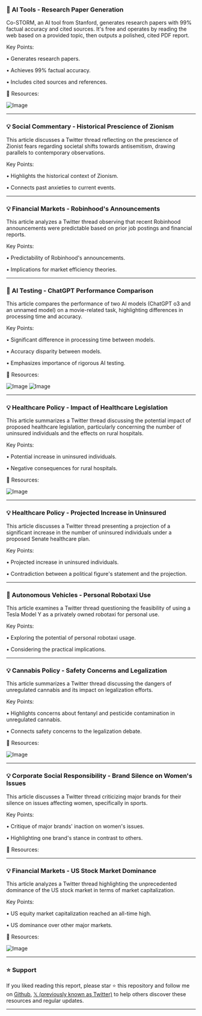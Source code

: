 ### 🤖 AI Tools - Research Paper Generation

Co-STORM, an AI tool from Stanford, generates research papers with 99% factual accuracy and cited sources.  It's free and operates by reading the web based on a provided topic, then outputs a polished, cited PDF report.

Key Points:

• Generates research papers.

• Achieves 99% factual accuracy.

• Includes cited sources and references.


🔗 Resources:

![Image](https://pbs.twimg.com/amplify_video_thumb/1939258884788482048/img/sANwiL8jzln9zzJT.jpg)


---

### 💡 Social Commentary - Historical Prescience of Zionism

This article discusses a Twitter thread reflecting on the prescience of Zionist fears regarding societal shifts towards antisemitism, drawing parallels to contemporary observations.

Key Points:

•  Highlights the historical context of Zionism.

•  Connects past anxieties to current events.


---

### 💡 Financial Markets - Robinhood's Announcements

This article analyzes a Twitter thread observing that recent Robinhood announcements were predictable based on prior job postings and financial reports.

Key Points:

•  Predictability of Robinhood's announcements.

•  Implications for market efficiency theories.


---

### 🤖 AI Testing - ChatGPT Performance Comparison

This article compares the performance of two AI models (ChatGPT o3 and an unnamed model) on a movie-related task, highlighting differences in processing time and accuracy.

Key Points:

•  Significant difference in processing time between models.

•  Accuracy disparity between models.

•  Emphasizes importance of rigorous AI testing.

🔗 Resources:

![Image](https://pbs.twimg.com/amplify_video_thumb/1939705337872834560/img/ajlcjnVlCbIkULAf.jpg)
![Image](https://pbs.twimg.com/media/Gus3xsIXQAANJHO?format=jpg&name=small)


---

### 💡 Healthcare Policy - Impact of Healthcare Legislation

This article summarizes a Twitter thread discussing the potential impact of proposed healthcare legislation, particularly concerning the number of uninsured individuals and the effects on rural hospitals.

Key Points:

•  Potential increase in uninsured individuals.

•  Negative consequences for rural hospitals.


🔗 Resources:

![Image](https://pbs.twimg.com/amplify_video_thumb/1939344585123041280/img/PL5Ve-Ss5IYUNQhL.jpg)


---

### 💡 Healthcare Policy -  Projected Increase in Uninsured

This article discusses a Twitter thread presenting a projection of a significant increase in the number of uninsured individuals under a proposed Senate healthcare plan.

Key Points:

•  Projected increase in uninsured individuals.

•  Contradiction between a political figure's statement and the projection.



---

### 🚀 Autonomous Vehicles - Personal Robotaxi Use

This article examines a Twitter thread questioning the feasibility of using a Tesla Model Y as a privately owned robotaxi for personal use.

Key Points:

•  Exploring the potential of personal robotaxi usage.

•  Considering the practical implications.


---

### 💡 Cannabis Policy - Safety Concerns and Legalization

This article summarizes a Twitter thread discussing the dangers of unregulated cannabis and its impact on legalization efforts.

Key Points:

•  Highlights concerns about fentanyl and pesticide contamination in unregulated cannabis.

•  Connects safety concerns to the legalization debate.

🔗 Resources:

![Image](https://pbs.twimg.com/amplify_video_thumb/1939682251593162753/img/NqFZP-ONGnmRKmJS.jpg)


---

### 💡 Corporate Social Responsibility - Brand Silence on Women's Issues

This article discusses a Twitter thread criticizing major brands for their silence on issues affecting women, specifically in sports.

Key Points:

•  Critique of major brands' inaction on women's issues.

•  Highlighting one brand's stance in contrast to others.

🔗 Resources:


---

### 💡 Financial Markets - US Stock Market Dominance

This article analyzes a Twitter thread highlighting the unprecedented dominance of the US stock market in terms of market capitalization.

Key Points:

•  US equity market capitalization reached an all-time high.

•  US dominance over other major markets.

🔗 Resources:

![Image](https://pbs.twimg.com/media/GusesdnWYAA_CQU?format=jpg&name=small)


---

### ⭐️ Support

If you liked reading this report, please star ⭐️ this repository and follow me on [Github](https://github.com/Drix10), [𝕏 (previously known as Twitter)](https://x.com/DRIX_10_) to help others discover these resources and regular updates.

---